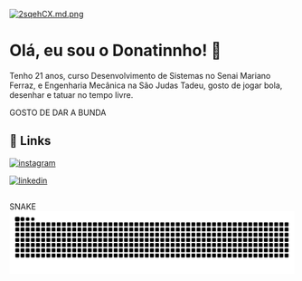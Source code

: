 [![2sqehCX.md.png](https://iili.io/2sqehCX.md.png)](https://freeimage.host/i/2sqehCX)
# Olá, eu sou o Donatinnho! 👋
Tenho 21 anos, curso Desenvolvimento de Sistemas no Senai Mariano Ferraz, e Engenharia Mecânica na São Judas Tadeu, gosto de jogar bola, desenhar e tatuar no tempo livre.

GOSTO DE DAR A BUNDA

## 🔗 Links
[![instagram](https://img.shields.io/badge/instagram-b09be4?style=for-the-badge&logo=instagramlogoColor=black)](https://www.instagram.com/donatinnho/)

[![linkedin](https://img.shields.io/badge/linkedin-b09be4?style=for-the-badge&logo=linkedin&logoColor=black)](https://www.linkedin.com/in/lucasdonato27/)

##
<div>
SNAKE
</div>
<div>
  <picture align="center">    
    <img src="https://github.com/guuhferiani/guuhferiani/blob/main/snake-dark.svg">
  </picture>
</div>   
